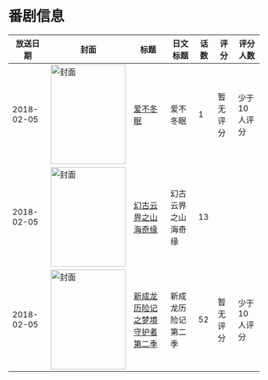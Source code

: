 # 番剧信息

|放送日期|封面|标题|日文标题|话数|评分|评分人数|
|---|---|---|---|---|---|---|
|2018-02-05|<img src="//lain.bgm.tv/pic/cover/c/b4/f3/235444_AngP3.jpg" alt="封面" style="width:150px;height:200px;object-fit:cover;">|[爱不冬眠](https://bangumi.tv/subject/235444)|爱不冬眠|1|暂无评分|少于10人评分|
|2018-02-05|<img src="//lain.bgm.tv/pic/cover/c/02/1a/237175_FsRfo.jpg" alt="封面" style="width:150px;height:200px;object-fit:cover;">|[幻古云界之山海奇缘](https://bangumi.tv/subject/237175)|幻古云界之山海奇缘|13|||
|2018-02-05|<img src="//lain.bgm.tv/pic/cover/c/bc/ea/243496_33z1O.jpg" alt="封面" style="width:150px;height:200px;object-fit:cover;">|[新成龙历险记之梦境守护者 第二季](https://bangumi.tv/subject/243496)|新成龙历险记 第二季|52|暂无评分|少于10人评分|
